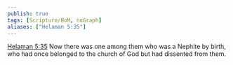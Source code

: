```yaml
---
publish: true
tags: [Scripture/BoM, noGraph]
aliases: ["Helaman 5:35"]
---
```

[Helaman 5:35](https://churchofjesuschrist.org/study/scriptures/bofm/hel/5?lang=eng&id=p35#p35) Now there was one among them who was a Nephite by birth, who had once belonged to the church of God but had dissented from them.
